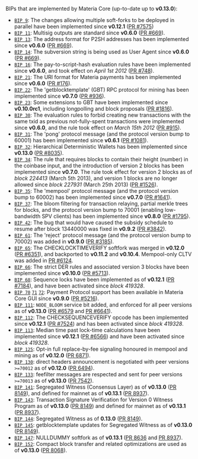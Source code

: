 BIPs that are implemented by Materia Core (up-to-date up to **v0.13.0**):

* [`BIP 9`](https://github.com/materia/bips/blob/master/bip-0009.mediawiki): The changes allowing multiple soft-forks to be deployed in parallel have been implemented since **v0.12.1**  ([PR #7575](https://github.com/materia/materia/pull/7575))
* [`BIP 11`](https://github.com/materia/bips/blob/master/bip-0011.mediawiki): Multisig outputs are standard since **v0.6.0** ([PR #669](https://github.com/materia/materia/pull/669)).
* [`BIP 13`](https://github.com/materia/bips/blob/master/bip-0013.mediawiki): The address format for P2SH addresses has been implemented since **v0.6.0** ([PR #669](https://github.com/materia/materia/pull/669)).
* [`BIP 14`](https://github.com/materia/bips/blob/master/bip-0014.mediawiki): The subversion string is being used as User Agent since **v0.6.0** ([PR #669](https://github.com/materia/materia/pull/669)).
* [`BIP 16`](https://github.com/materia/bips/blob/master/bip-0016.mediawiki): The pay-to-script-hash evaluation rules have been implemented since **v0.6.0**, and took effect on *April 1st 2012* ([PR #748](https://github.com/materia/materia/pull/748)).
* [`BIP 21`](https://github.com/materia/bips/blob/master/bip-0021.mediawiki): The URI format for Materia payments has been implemented since **v0.6.0** ([PR #176](https://github.com/materia/materia/pull/176)).
* [`BIP 22`](https://github.com/materia/bips/blob/master/bip-0022.mediawiki): The 'getblocktemplate' (GBT) RPC protocol for mining has been implemented since **v0.7.0** ([PR #936](https://github.com/materia/materia/pull/936)).
* [`BIP 23`](https://github.com/materia/bips/blob/master/bip-0023.mediawiki): Some extensions to GBT have been implemented since **v0.10.0rc1**, including longpolling and block proposals ([PR #1816](https://github.com/materia/materia/pull/1816)).
* [`BIP 30`](https://github.com/materia/bips/blob/master/bip-0030.mediawiki): The evaluation rules to forbid creating new transactions with the same txid as previous not-fully-spent transactions were implemented since **v0.6.0**, and the rule took effect on *March 15th 2012* ([PR #915](https://github.com/materia/materia/pull/915)).
* [`BIP 31`](https://github.com/materia/bips/blob/master/bip-0031.mediawiki): The 'pong' protocol message (and the protocol version bump to 60001) has been implemented since **v0.6.1** ([PR #1081](https://github.com/materia/materia/pull/1081)).
* [`BIP 32`](https://github.com/materia/bips/blob/master/bip-0032.mediawiki): Hierarchical Deterministic Wallets has been implemented since **v0.13.0** ([PR #8035](https://github.com/materia/materia/pull/8035)).
* [`BIP 34`](https://github.com/materia/bips/blob/master/bip-0034.mediawiki): The rule that requires blocks to contain their height (number) in the coinbase input, and the introduction of version 2 blocks has been implemented since **v0.7.0**. The rule took effect for version 2 blocks as of *block 224413* (March 5th 2013), and version 1 blocks are no longer allowed since *block 227931* (March 25th 2013) ([PR #1526](https://github.com/materia/materia/pull/1526)).
* [`BIP 35`](https://github.com/materia/bips/blob/master/bip-0035.mediawiki): The 'mempool' protocol message (and the protocol version bump to 60002) has been implemented since **v0.7.0** ([PR #1641](https://github.com/materia/materia/pull/1641)).
* [`BIP 37`](https://github.com/materia/bips/blob/master/bip-0037.mediawiki): The bloom filtering for transaction relaying, partial merkle trees for blocks, and the protocol version bump to 70001 (enabling low-bandwidth SPV clients) has been implemented since **v0.8.0** ([PR #1795](https://github.com/materia/materia/pull/1795)).
* [`BIP 42`](https://github.com/materia/bips/blob/master/bip-0042.mediawiki): The bug that would have caused the subsidy schedule to resume after block 13440000 was fixed in **v0.9.2** ([PR #3842](https://github.com/materia/materia/pull/3842)).
* [`BIP 61`](https://github.com/materia/bips/blob/master/bip-0061.mediawiki): The 'reject' protocol message (and the protocol version bump to 70002) was added in **v0.9.0** ([PR #3185](https://github.com/materia/materia/pull/3185)).
* [`BIP 65`](https://github.com/materia/bips/blob/master/bip-0065.mediawiki): The CHECKLOCKTIMEVERIFY softfork was merged in **v0.12.0** ([PR #6351](https://github.com/materia/materia/pull/6351)), and backported to **v0.11.2** and **v0.10.4**. Mempool-only CLTV was added in [PR #6124](https://github.com/materia/materia/pull/6124).
* [`BIP 66`](https://github.com/materia/bips/blob/master/bip-0066.mediawiki): The strict DER rules and associated version 3 blocks have been implemented since **v0.10.0** ([PR #5713](https://github.com/materia/materia/pull/5713)).
* [`BIP 68`](https://github.com/materia/bips/blob/master/bip-0068.mediawiki): Sequence locks have been implemented as of **v0.12.1**  ([PR #7184](https://github.com/materia/materia/pull/7184)), and have been activated since *block 419328*.
* [`BIP 70`](https://github.com/materia/bips/blob/master/bip-0070.mediawiki) [`71`](https://github.com/materia/bips/blob/master/bip-0071.mediawiki) [`72`](https://github.com/materia/bips/blob/master/bip-0072.mediawiki): Payment Protocol support has been available in Materia Core GUI since **v0.9.0** ([PR #5216](https://github.com/materia/materia/pull/5216)).
* [`BIP 111`](https://github.com/materia/bips/blob/master/bip-0111.mediawiki): `NODE_BLOOM` service bit added, and enforced for all peer versions as of **v0.13.0** ([PR #6579](https://github.com/materia/materia/pull/6579) and [PR #6641](https://github.com/materia/materia/pull/6641)).
* [`BIP 112`](https://github.com/materia/bips/blob/master/bip-0112.mediawiki): The CHECKSEQUENCEVERIFY opcode has been implemented since **v0.12.1** ([PR #7524](https://github.com/materia/materia/pull/7524)) and has been activated since *block 419328*.
* [`BIP 113`](https://github.com/materia/bips/blob/master/bip-0113.mediawiki): Median time past lock-time calculations have been implemented since **v0.12.1** ([PR #6566](https://github.com/materia/materia/pull/6566)) and have been activated since *block 419328*.
* [`BIP 125`](https://github.com/materia/bips/blob/master/bip-0125.mediawiki): Opt-in full replace-by-fee signaling honoured in mempool and mining as of **v0.12.0** ([PR 6871](https://github.com/materia/materia/pull/6871)).
* [`BIP 130`](https://github.com/materia/bips/blob/master/bip-0130.mediawiki): direct headers announcement is negotiated with peer versions `>=70012` as of **v0.12.0** ([PR 6494](https://github.com/materia/materia/pull/6494)).
* [`BIP 133`](https://github.com/materia/bips/blob/master/bip-0133.mediawiki): feefilter messages are respected and sent for peer versions `>=70013` as of **v0.13.0** ([PR 7542](https://github.com/materia/materia/pull/7542)).
* [`BIP 141`](https://github.com/materia/bips/blob/master/bip-0141.mediawiki): Segregated Witness (Consensus Layer) as of **v0.13.0** ([PR 8149](https://github.com/materia/materia/pull/8149)), and defined for mainnet as of **v0.13.1** ([PR 8937](https://github.com/materia/materia/pull/8937)).
* [`BIP 143`](https://github.com/materia/bips/blob/master/bip-0143.mediawiki): Transaction Signature Verification for Version 0 Witness Program as of **v0.13.0** ([PR 8149](https://github.com/materia/materia/pull/8149)) and defined for mainnet as of **v0.13.1** ([PR 8937](https://github.com/materia/materia/pull/8937)).
* [`BIP 144`](https://github.com/materia/bips/blob/master/bip-0144.mediawiki): Segregated Witness as of **0.13.0** ([PR 8149](https://github.com/materia/materia/pull/8149)).
* [`BIP 145`](https://github.com/materia/bips/blob/master/bip-0145.mediawiki): getblocktemplate updates for Segregated Witness as of **v0.13.0** ([PR 8149](https://github.com/materia/materia/pull/8149)).
* [`BIP 147`](https://github.com/materia/bips/blob/master/bip-0147.mediawiki): NULLDUMMY softfork as of **v0.13.1** ([PR 8636](https://github.com/materia/materia/pull/8636) and [PR 8937](https://github.com/materia/materia/pull/8937)).
* [`BIP 152`](https://github.com/materia/bips/blob/master/bip-0152.mediawiki): Compact block transfer and related optimizations are used as of **v0.13.0** ([PR 8068](https://github.com/materia/materia/pull/8068)).
